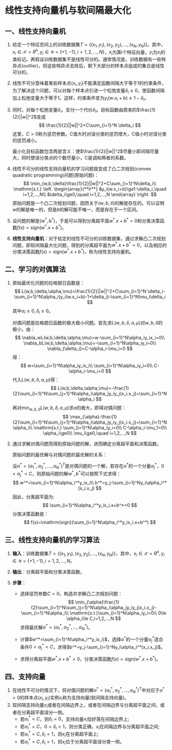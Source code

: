 # 线性支持向量机与软间隔最大化

## 一、线性支持向量机

1. 给定一个特征空间上的训练数据集$T=\{(x_1,y_1),(x_2,y_2),...,(x_N,y_N)\}$。其中，$x_i \in \mathcal{X}=R^n,y_i \in \mathcal{Y}=\{+1,-1\},i=1,2,...,N\}$，$x_i$为第i个特征向量，$y_i$为$x_i$的类标记。再假设训练数据集不是线性可分的。通常情况是，训练数据有一些特异点(outlier)，将这些特异点去除后，剩下大部分的样本点组成的集合是线性可分的。

2. 线性不可分意味着某些样本点$(x_i,y_i)$不能满足函数间隔大于等于1的约束条件，为了解决这个问题，可以对每个样本点引进一个松弛变量$\delta_i\ge0$，使函数间隔加上松弛变量大于等于1。这样，约束条件变为$y_i(w.x_i+b)\ge1-\delta_i$。

3. 同时，对每个松弛变量$\delta_i$，支付一个代价$\delta_i$。目标函数由原来的$\frac{1}{2}||w||^2$变成
   $$
   \frac{1}{2}||w||^2+C\sum_{i=1}^N \delta_i
   $$
   这里，$C>0$称为惩罚参数。C值大时对误分类的惩罚增大，C值小时对误分类的惩罚减小。

   最小化目标函数包含两层含义：使$\frac{1}{2}||w||^2$尽量小即间隔尽量大，同时使误分类点的个数尽量小，C是调和两者的系数。

4. 线性不可分的线性支持向量机的学习问题就变成了凸二次规划(convex quadratic programming)问题(原始问题)：
   $$
   \min_{w,b,\delta}\frac{1}{2}||w||^2+C\sum_{i=1}^N\delta_i\\
   \mathrm{s.t.}
   \left.
   \begin{array}{**lr**}
   &y_i(w.x_i+b)\ge1-\delta_i,\quad i=1,2,...,N\\
   &\delta_i\ge0,\quad i=1,2,...,N
   \end{array}
   \right.
   $$
   原始问题是一个凸二次规划问题，因而关于$(w,b,\delta)$的解是存在的。可以证明$w$的解是唯一的，但是$b$的解可能不唯一，而是存在于一个区间。

5. 设问题的解是$(w^*,b^*)$，于是可以得到分离超平面$w^*.x+b^*=0$和分类决策函数$f(x)=\mathrm{sign}(w^*.x+b^*)$。

6. **线性支持向量机**：对于给定的线性不可分的训练数据集，通过求解凸二次规划问题，即软间隔最大化问题，得到的分离超平面为$w^*.x+b^*=0$，以及相应的分类决策函数$f(x)=\mathrm{sign}(w^*.x+b^*)$，称为线性支持向量机。



## 二、学习的对偶算法

1. 原始最优化问题的拉格朗日函数是：
   $$
   L(w,b,\delta,\alpha,\mu)=\frac{1}{2}||w||^2+C\sum_{i=1}^N \delta_i-\sum_{i=1}^N\alpha_i(y_i(w.x_i+b)-1+\delta_i)-\sum_{i=1}^N\mu_i\delta_i
   $$
   其中$\alpha_i\ge0,\delta_i\ge0$。

   对偶问题是拉格朗日函数的极大极小问题。首先求$L(w,b,\delta,\alpha,\mu)$对$w,b,\delta$的极小，由：
   $$
   \nabla_wL(w,b,\delta,\alpha,\mu)=w-\sum_{i=1}^N\alpha_iy_ix_i=0\\
   \nabla_bL(w,b,\delta,\alpha,\mu)=-\sum_{i=1}^N\alpha_iy_i=0\\
   \nabla_{\delta_i}=C-\alpha_i-\mu_i=0
   $$
   得：
   $$
   w=\sum_{i=1}^N\alpha_iy_ix_i\\
   \sum_{i=1}^N\alpha_iy_i=0\\
   C-\alpha_i-\mu_i=0
   $$
   代入$L(w,b,\delta,\alpha,\mu)$得：
   $$
   L(w,b,\delta,\alpha,\mu)=-\frac{1}{2}\sum_{i=1}^N\sum_{j=1}^N\alpha_i\alpha_jy_iy_j(x_i.x_j)+\sum_{i=1}^N \alpha_i
   $$
   再对$\min_{w,b,\delta}L(w,b,\delta,\alpha,\mu)$求$\alpha$的极大，即得对偶问题：
   $$
   \max_{\alpha}-\frac{1}{2}\sum_{i=1}^N\sum_{j=1}^N\alpha_i\alpha_jy_iy_j(x_i.x_j)+\sum_{i=1}^N\alpha_i\\
   \mathrm{s.t.}
   \sum_{i=1}^N\alpha_iy_i=0\\
   C-\alpha_i-\mu_1=0\\
   \alpha_i\ge0\\
   \mu_i\ge0,\quad i=1,2,...,N
   $$

2. 通过求解对偶问题而得到原始问题的解，进而确定分离超平面和决策函数。

   原始问题的最优解与对偶问题的最优解的关系：

   设$\alpha^*=(\alpha_1^*,\alpha_2^*,...,\alpha_N^*)^T$是对偶问题的一个解，若存在$\alpha^*$的一个分量$\alpha_j^*$，$0<\alpha_j^*<C$，则原始问题的解$w^*,b^*$可以按照下式求得：
   $$
   w^*=\sum_{i=1}^N\alpha_i^*y_ix_i\\
   b^*=y_j-\sum_{i=1}^Ny_i\alpha_i^*(x_i.x_j)
   $$
   因此，分离超平面为:
   $$
   \sum_{i=1}^N\alpha_i^*y_ix_i.x+b^*=0
   $$
   分类决策函数是：
   $$
   f(x)=\mathrm{sign}(\sum_{i=1}^N\alpha_i^*y_ix_i.x+b^*)
   $$



## 三、线性支持向量机的学习算法

1. **输入**：训练数据集$T=\{(x_1,y_1),(x_2,y_2),...,(x_N,y_N)\}$，其中，$x_i \in \mathcal{X}=R^n,y_i \in \mathcal{Y}=\{+1,-1\},i=1,2,...,N$。

2. **输出**：分离超平面和分类决策函数。

3. **步骤**：

   + 选择惩罚参数$C>0$，构造并求解凸二次规划问题：
     $$
     \min_{\alpha}\frac{1}{2}\sum_{i=1}^N\sum_{j=1}^N\alpha_i\alpha_jy_iy_j(x_i.x_j)-\sum_{i=1}^N\alpha_i\\
     \mathrm{s.t.}\sum_{i=1}^N\alpha_iy_i=0\\
     0\le \alpha_i\le C,i=1,2,...,N
     $$
     求得最优解$\alpha^*=(\alpha_1^*,\alpha_2^*,...,\alpha_N^*)$。

   + 计算$w^*=\sum_{i=1}^N\alpha_i^*y_ix_i)$，选择$\alpha^*$的一个分量$\alpha_j^*$适合条件$0<\alpha_j^*<C$，求得$b^*=y_j-\sum_{i=1}^Ny_i\alpha_i^*(x_i.x_j)$。

   + 求得分离超平面$w^*.x+b^*=0$，分类决策函数$f(x)=\mathrm{sign}(w^*.x+b^*)。$



## 四、支持向量

1. 在线性不可分的情况下，将对偶问题的解$\alpha^*=(\alpha_1^*,\alpha_2^*,...,\alpha_N^*)^T$中对应于$\alpha^*>0$的样本点$(x_i,y_i)$实例$x_i$称为支持向量(软间隔支持向量)。
2. 软间隔支持向量$x_i$或者在间隔边界上，或者在间隔边界与分离超平面之间，或者在分离超平面误分一侧。
   + 若$\alpha_i^*<C$，则$\delta_i=0$，支持向量$x_i$恰好落在间隔边界上;
   + 若$\alpha_i^*=C，0 < \delta_i < 1$，则分类正确，$x_i$在间隔边界与分离超平面之间;
   + 若$\alpha_i^*=C,\delta_i=1$，则$x_i$在分离超平面上;
   + 若$\alpha_i^*=C,\delta_i>1$，则$x_i$位于分离超平面误分类一侧。



